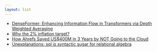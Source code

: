 ```yaml
---
layout: list
---
```


 - [DenseFormer: Enhancing Information Flow in Transformers via Depth Weighted Averaging](https://arxiv.org/abs/2402.02622)
 - [Why the 2% inflation target?](https://sites.lsa.umich.edu/mje/2023/09/04/why-the-2-inflation-target/)
 - [How Ahrefs Saved US$400M in 3 Years by NOT Going to the Cloud](https://tech.ahrefs.com/how-ahrefs-saved-us-400m-in-3-years-by-not-going-to-the-cloud-8939dd930af8)
 - [Unexplanations: sql is syntactic sugar for relational algebra](https://www.scattered-thoughts.net/writing/unexplanations-sql-is-syntactic-sugar-for-relational-algebra/)
